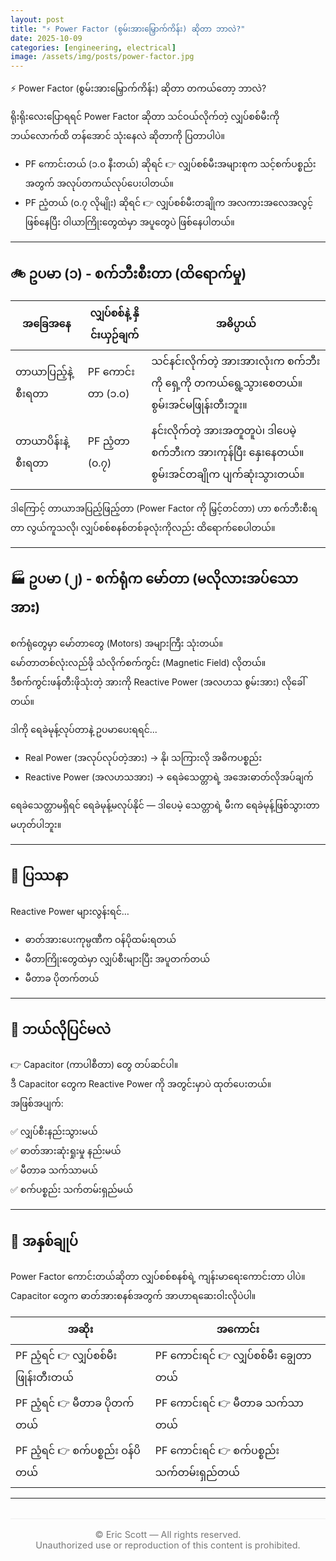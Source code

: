 ```yaml
---
layout: post
title: "⚡️ Power Factor (စွမ်းအားမြှောက်ကိန်း) ဆိုတာ ဘာလဲ?"
date: 2025-10-09
categories: [engineering, electrical]
image: /assets/img/posts/power-factor.jpg
---
```


⚡️ Power Factor (စွမ်းအားမြှောက်ကိန်း) ဆိုတာ တကယ်တော့ ဘာလဲ?

ရိုးရိုးလေးပြောရရင် Power Factor ဆိုတာ သင်ဝယ်လိုက်တဲ့ လျှပ်စစ်မီးကို ဘယ်လောက်ထိ တန်အောင် သုံးနေလဲ ဆိုတာကို ပြတာပါပဲ။

- PF ကောင်းတယ် (၁.၀ နီးတယ်) ဆိုရင် 👉 လျှပ်စစ်မီးအများစုက သင့်စက်ပစ္စည်းအတွက် အလုပ်တကယ်လုပ်ပေးပါတယ်။  
- PF ညံ့တယ် (၀.၇ လိုမျိုး) ဆိုရင် 👉 လျှပ်စစ်မီးတချိုက အလကားအလေအလွင့် ဖြစ်နေပြီး ဝါယာကြိုးတွေထဲမှာ အပူတွေပဲ ဖြစ်နေပါတယ်။

---

## 🚲 ဥပမာ (၁) - စက်ဘီးစီးတာ (ထိရောက်မှု)

| အခြေအနေ | လျှပ်စစ်နဲ့ နှိင်းယှဉ်ချက် | အဓိပ္ပာယ် |
|------------|-----------------------------|-------------|
| တာယာပြည့်နဲ့ စီးရတာ | PF ကောင်းတာ (၁.၀) | သင်နင်းလိုက်တဲ့ အားအားလုံးက စက်ဘီးကို ရှေ့ကို တကယ်ရွေ့သွားစေတယ်။ စွမ်းအင်မဖြုန်းတီးဘူး။ |
| တာယာပိန်းနဲ့ စီးရတာ | PF ညံ့တာ (၀.၇) | နင်းလိုက်တဲ့ အားအတူတူပဲ၊ ဒါပေမဲ့ စက်ဘီးက အားကုန်ပြီး နှေးနေတယ်။ စွမ်းအင်တချိုက ပျက်ဆုံးသွားတယ်။ |

ဒါကြောင့် တာယာအပြည့်ဖြည့်တာ (Power Factor ကို မြှင့်တင်တာ) ဟာ စက်ဘီးစီးရတာ လွယ်ကူသလို၊ လျှပ်စစ်စနစ်တစ်ခုလုံးကိုလည်း ထိရောက်စေပါတယ်။

---

## 🏭 ဥပမာ (၂) - စက်ရုံက မော်တာ (မလိုလားအပ်သော အား)

စက်ရုံတွေမှာ မော်တာတွေ (Motors) အများကြီး သုံးတယ်။  
မော်တာတစ်လုံးလည်ဖို သံလိုက်စက်ကွင်း (Magnetic Field) လိုတယ်။  
ဒီစက်ကွင်းဖန်တီးဖိုသုံးတဲ့ အားကို Reactive Power (အလဟသ စွမ်းအား) လိုခေါ်တယ်။

ဒါကို ရေခဲမုန့်လုပ်တာနဲ့ ဥပမာပေးရရင်...

- Real Power (အလုပ်လုပ်တဲ့အား) → နို၊ သကြားလို အဓိကပစ္စည်း  
- Reactive Power (အလဟသအား) → ရေခဲသေတ္တာရဲ့ အအေးဓာတ်လိုအပ်ချက်

ရေခဲသေတ္တာမရှိရင် ရေခဲမုန့်မလုပ်နိုင် — ဒါပေမဲ့ သေတ္တာရဲ့ မီးက ရေခဲမုန့်ဖြစ်သွားတာ မဟုတ်ပါဘူး။

---

## 🔧 ပြဿနာ

Reactive Power များလွန်းရင်…

- ဓာတ်အားပေးကုမ္ပဏီက ဝန်ပိုထမ်းရတယ်  
- မီတာကြိုးတွေထဲမှာ လျှပ်စီးများပြီး အပူတက်တယ်  
- မီတာခ ပိုတက်တယ်

---

## 🔋 ဘယ်လိုပြင်မလဲ

👉 Capacitor (ကာပါစီတာ) တွေ တပ်ဆင်ပါ။  
ဒီ Capacitor တွေက Reactive Power ကို အတွင်းမှာပဲ ထုတ်ပေးတယ်။  
အဖြစ်အပျက်:

✅ လျှပ်စီးနည်းသွားမယ်  
✅ ဓာတ်အားဆုံးရှုးမှု နည်းမယ်  
✅ မီတာခ သက်သာမယ်  
✅ စက်ပစ္စည်း သက်တမ်းရှည်မယ်  

---

## 🧭 အနှစ်ချုပ်

Power Factor ကောင်းတယ်ဆိုတာ လျှပ်စစ်စနစ်ရဲ့ ကျန်းမာရေးကောင်းတာ ပါပဲ။  
Capacitor တွေက ဓာတ်အားစနစ်အတွက် အာဟာရဆေးဝါးလိုပဲပါ။

| အဆိုး | အကောင်း |
|-------|----------|
| PF ညံ့ရင် 👉 လျှပ်စစ်မီး ဖြုန်းတီးတယ် | PF ကောင်းရင် 👉 လျှပ်စစ်မီး ချွေတာတယ် |
| PF ညံ့ရင် 👉 မီတာခ ပိုတက်တယ် | PF ကောင်းရင် 👉 မီတာခ သက်သာတယ် |
| PF ညံ့ရင် 👉 စက်ပစ္စည်း ဝန်ပိတယ် | PF ကောင်းရင် 👉 စက်ပစ္စည်း သက်တမ်းရှည်တယ် |

---

<footer style="text-align:center; font-size:0.9rem; color:#777; margin-top:2rem; border-top:1px solid #eee; padding-top:1rem;">
  © <script>document.write(new Date().getFullYear())</script> Eric Scott — All rights reserved.<br>
  Unauthorized use or reproduction of this content is prohibited.
</footer>
